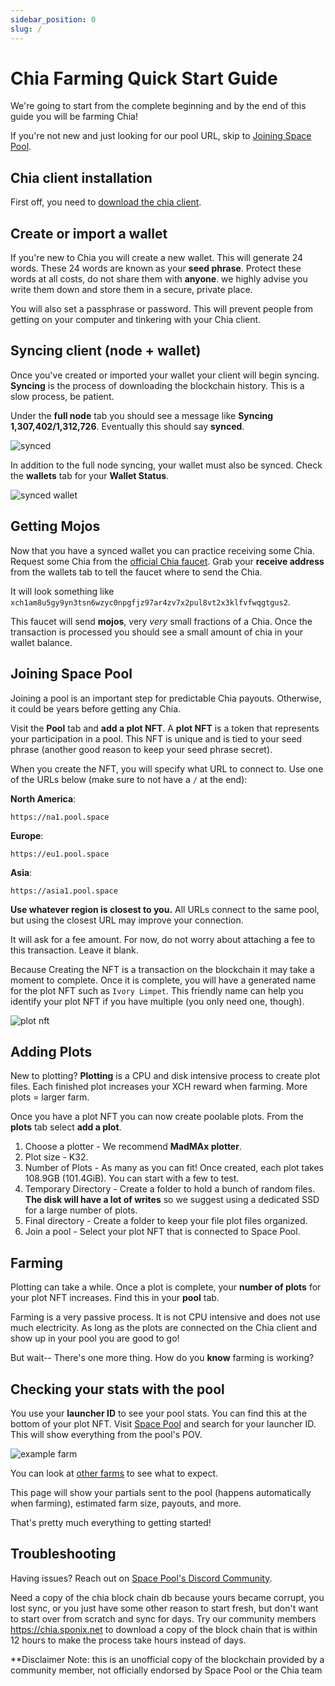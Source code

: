 ```yaml
---
sidebar_position: 0
slug: /
---
```


# Chia Farming Quick Start Guide

We're going to start from the complete beginning and by the end of this guide you will be farming Chia! 

If you're not new and just looking for our pool URL, skip to [Joining Space Pool](/#joining-space-pool).

## Chia client installation

First off, you need to [download the chia client](https://www.chia.net/download/). 

## Create or import a wallet 

If you're new to Chia you will create a new wallet. This will generate 24 words. These 24 words are known as your **seed phrase**. Protect these words at all costs, do not share them with **anyone**. we highly advise you write them down and store them in a secure, private place. 

You will also set a passphrase or password. This will prevent people from getting on your computer and tinkering with your Chia client.

## Syncing client (node + wallet)

Once you've created or imported your wallet your client will begin syncing. **Syncing** is the process of downloading the blockchain history. This is a slow process, be patient. 

Under the **full node** tab you should see a message like **Syncing 1,307,402/1,312,726**. Eventually this should say **synced**.

![synced](../static/img/synced.png)  

In addition to the full node syncing, your wallet must also be synced. Check the **wallets** tab for your **Wallet Status**.

![synced wallet](../static/img/synced-wallet.png)  


## Getting Mojos

Now that you have a synced wallet you can practice receiving some Chia. Request some Chia from the [official Chia faucet](https://faucet.chia.net). Grab your **receive address** from the wallets tab to tell the faucet where to send the Chia. 

It will look something like `xch1am8u5gy9yn3tsn6wzyc0npgfjz97ar4zv7x2pul8vt2x3klfvfwqgtgus2`.

This faucet will send **mojos**, very *very* small fractions of a Chia. Once the transaction is processed you should see a small amount of chia in your wallet balance. 

## Joining Space Pool

Joining a pool is an important step for predictable Chia payouts. Otherwise, it could be years before getting any Chia. 

Visit the **Pool** tab and **add a plot NFT**. A **plot NFT** is a token that represents your participation in a pool. This NFT is unique and is tied to your seed phrase (another good reason to keep your seed phrase secret).

When you create the NFT, you will specify what URL to connect to. Use one of the URLs below (make sure to not have a `/` at the end):

**North America**:
```
https://na1.pool.space
```
**Europe**:
```
https://eu1.pool.space
```
**Asia**:
```
https://asia1.pool.space
```
**Use whatever region is closest to you.** All URLs connect to the same pool, but using the closest URL may improve your connection.

It will ask for a fee amount. For now, do not worry about attaching a fee to this transaction. Leave it blank. 

Because Creating the NFT is a transaction on the blockchain it may take a moment to complete. Once it is complete, you will have a generated name for the plot NFT such as `Ivory Limpet`. This friendly name can help you identify your plot NFT if you have multiple (you only need one, though). 

![plot nft](../static/img/plot-nft.png)  

## Adding Plots

New to plotting? **Plotting** is a CPU and disk intensive process to create plot files. Each finished plot increases your XCH reward when farming. More plots = larger farm. 

Once you have a plot NFT you can now create poolable plots. From the **plots** tab select **add a plot**. 
1. Choose a plotter - We recommend **MadMAx plotter**.
1. Plot size - K32.
1. Number of Plots - As many as you can fit! Once created, each plot takes 108.9GB (101.4GiB). You can start with a few to test.
1. Temporary Directory - Create a folder to hold a bunch of random files. **The disk will have a lot of writes** so we suggest using a dedicated SSD for a large number of plots. 
1. Final directory - Create a folder to keep your file plot files organized.
1. Join a pool - Select your plot NFT that is connected to Space Pool.

## Farming

Plotting can take a while. Once a plot is complete, your **number of plots** for your plot NFT increases. Find this in your **pool** tab. 

Farming is a very passive process. It is not CPU intensive and does not use much electricity. As long as the plots are connected on the Chia client and show up in your pool you are good to go!

But wait-- There's one more thing. How do you **know** farming is working?

## Checking your stats with the pool

You use  your **launcher ID** to see your pool stats. You can find this at the bottom of your plot NFT. Visit [Space Pool](https://pool.space) and search for your launcher ID. This will show everything from the pool's POV. 

![example farm](../static/img/example-farm.png)  


You can look at [other farms](https://pool.space/account/edgar) to see what to expect.

This page will show your partials sent to the pool (happens automatically when farming), estimated farm size, payouts, and more. 

That's pretty much everything to getting started!

## Troubleshooting

Having issues? Reach out on [Space Pool's Discord Community](https://pool.space/discord).

Need a copy of the chia block chain db because yours became corrupt, you lost sync, or you just have some other reason to start fresh, but don't want to start over from scratch and sync for days. Try our community members https://chia.sponix.net to download a copy of the block chain that is within 12 hours to make the process take hours instead of days.

**Disclaimer Note: this is an unofficial copy of the blockchain provided by a community member, not officially endorsed by Space Pool or the Chia team
